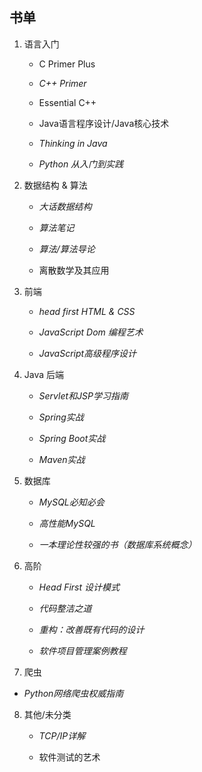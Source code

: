 ## 书单

1. 语言入门
   + C Primer Plus

   + *C++ Primer*

   + Essential C++

   + Java语言程序设计/Java核心技术

   + *Thinking in Java*

   + *Python 从入门到实践*

2. 数据结构 & 算法
   + *大话数据结构*

   + *算法笔记*

   + *算法/算法导论*

   + 离散数学及其应用

3. 前端
   + *head first HTML & CSS*

   + *JavaScript Dom 编程艺术*

   + *JavaScript高级程序设计*

4. Java 后端
   + *Servlet和JSP学习指南*

   + *Spring实战*

   + *Spring Boot实战*

   + *Maven实战*

5. 数据库
   + *MySQL必知必会*

   + *高性能MySQL*

   + *一本理论性较强的书（数据库系统概念）*

6. 高阶
   + *Head First 设计模式*

   + *代码整洁之道*

   + *重构：改善既有代码的设计*

   + *软件项目管理案例教程*

7. 爬虫
  + *Python网络爬虫权威指南*  

8. 其他/未分类
   + *TCP/IP详解*

   + 软件测试的艺术
